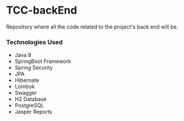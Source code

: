 # **TCC-backEnd**
Repository where all the code related to the project's back end will be.

### **Technologies Used** 
* Java 8
* SpringBoot Framework
* Spring Security
* JPA
* Hibernate
* Lombok
* Swagger
* H2 Database
* PostgreSQL
* Jasper Reports
